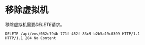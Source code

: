 # 移除虚拟机

移除虚拟机需要*DELETE*请求。

                
    DELETE /api/vms/082c794b-771f-452f-83c9-b2b5a19c0399 HTTP/1.1
    HTTP/1.1 204 No Content
                
              
